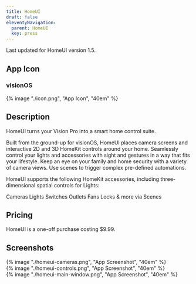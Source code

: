 ```yaml
---
title: HomeUI
draft: false
eleventyNavigation:
  parent: HomeUI
  key: press
---
```

Last updated for HomeUI version 1.5.

## App Icon
### visionOS

<div class="img-container">
  {% image "./icon.png", "App Icon", "40em" %}
</div>

## Description

HomeUI turns your Vision Pro into a smart home control suite.

Built from the ground-up for visionOS, HomeUI places camera screens and interactive 2D and 3D HomeKit controls around your home. Seamlessly control your lights and accessories with sight and gestures in a way that fits your lifestyle. Keep an eye on your family and home security with a variety of camera views. Use scenes to trigger complex pre-defined automations.

HomeUI supports the following HomeKit accessories, including three-dimensional spatial controls for Lights:

Cameras
Lights
Switches
Outlets
Fans
Locks
& more via Scenes

## Pricing

HomeUI is a one-off purchase costing $9.99.

## Screenshots

<div class="img-container">
  {% image "./homeui-cameras.png", "App Screenshot", "40em" %}
</div>

<div class="img-container">
  {% image "./homeui-controls.png", "App Screenshot", "40em" %}
</div>

<div class="img-container">
  {% image "./homeui-main-window.png", "App Screenshot", "40em" %}
</div>